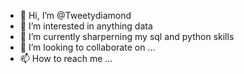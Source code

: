 - 👋 Hi, I’m @Tweetydiamond
- 👀 I’m interested in anything data
- 🌱 I’m currently sharperning my sql and python skills
- 💞️ I’m looking to collaborate on ...
- 📫 How to reach me ...

<!---
Tweetydiamond/Tweetydiamond is a ✨ special ✨ repository because its `README.md` (this file) appears on your GitHub profile.
You can click the Preview link to take a look at your changes.
--->
